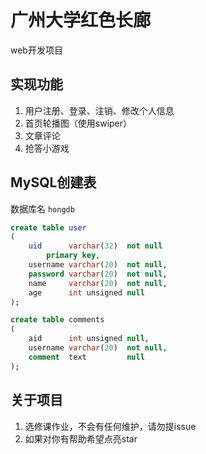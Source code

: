 # 广州大学红色长廊

web开发项目

## 实现功能

1. 用户注册、登录、注销、修改个人信息
2. 首页轮播图（使用swiper）
3. 文章评论
4. 抢答小游戏

## MySQL创建表

数据库名 `hongdb`

```sql
create table user
(
    uid      varchar(32)  not null
        primary key,
    username varchar(20)  not null,
    password varchar(20)  not null,
    name     varchar(20)  not null,
    age      int unsigned null
);

create table comments
(
    aid      int unsigned null,
    username varchar(20)  not null,
    comment  text         null
);
```

## 关于项目

1. 选修课作业，不会有任何维护，请勿提issue
2. 如果对你有帮助希望点亮star